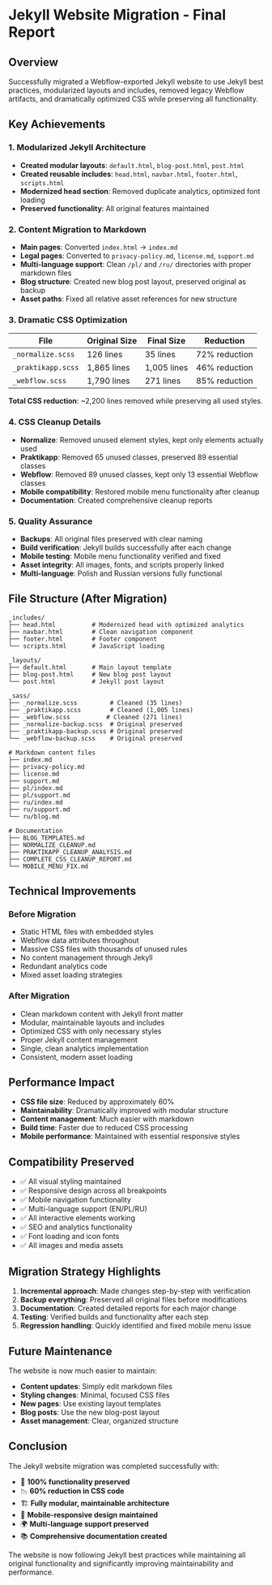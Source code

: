 # Jekyll Website Migration - Final Report

## Overview
Successfully migrated a Webflow-exported Jekyll website to use Jekyll best practices, modularized layouts and includes, removed legacy Webflow artifacts, and dramatically optimized CSS while preserving all functionality.

## Key Achievements

### 1. Modularized Jekyll Architecture
- **Created modular layouts**: `default.html`, `blog-post.html`, `post.html`
- **Created reusable includes**: `head.html`, `navbar.html`, `footer.html`, `scripts.html`
- **Modernized head section**: Removed duplicate analytics, optimized font loading
- **Preserved functionality**: All original features maintained

### 2. Content Migration to Markdown
- **Main pages**: Converted `index.html` → `index.md`
- **Legal pages**: Converted to `privacy-policy.md`, `license.md`, `support.md`
- **Multi-language support**: Clean `/pl/` and `/ru/` directories with proper markdown files
- **Blog structure**: Created new blog post layout, preserved original as backup
- **Asset paths**: Fixed all relative asset references for new structure

### 3. Dramatic CSS Optimization
| File | Original Size | Final Size | Reduction |
|------|---------------|------------|-----------|
| `_normalize.scss` | 126 lines | 35 lines | 72% reduction |
| `_praktikapp.scss` | 1,865 lines | 1,005 lines | 46% reduction |
| `_webflow.scss` | 1,790 lines | 271 lines | 85% reduction |

**Total CSS reduction**: ~2,200 lines removed while preserving all used styles.

### 4. CSS Cleanup Details
- **Normalize**: Removed unused element styles, kept only elements actually used
- **Praktikapp**: Removed 65 unused classes, preserved 89 essential classes
- **Webflow**: Removed 89 unused classes, kept only 13 essential Webflow classes
- **Mobile compatibility**: Restored mobile menu functionality after cleanup
- **Documentation**: Created comprehensive cleanup reports

### 5. Quality Assurance
- **Backups**: All original files preserved with clear naming
- **Build verification**: Jekyll builds successfully after each change
- **Mobile testing**: Mobile menu functionality verified and fixed
- **Asset integrity**: All images, fonts, and scripts properly linked
- **Multi-language**: Polish and Russian versions fully functional

## File Structure (After Migration)

```
_includes/
├── head.html          # Modernized head with optimized analytics
├── navbar.html        # Clean navigation component
├── footer.html        # Footer component
└── scripts.html       # JavaScript loading

_layouts/
├── default.html       # Main layout template
├── blog-post.html     # New blog post layout
└── post.html          # Jekyll post layout

_sass/
├── _normalize.scss         # Cleaned (35 lines)
├── _praktikapp.scss        # Cleaned (1,005 lines)
├── _webflow.scss          # Cleaned (271 lines)
├── _normalize-backup.scss  # Original preserved
├── _praktikapp-backup.scss # Original preserved
└── _webflow-backup.scss    # Original preserved

# Markdown content files
├── index.md
├── privacy-policy.md
├── license.md
├── support.md
├── pl/index.md
├── pl/support.md
├── ru/index.md
├── ru/support.md
└── ru/blog.md

# Documentation
├── BLOG_TEMPLATES.md
├── NORMALIZE_CLEANUP.md
├── PRAKTIKAPP_CLEANUP_ANALYSIS.md
├── COMPLETE_CSS_CLEANUP_REPORT.md
└── MOBILE_MENU_FIX.md
```

## Technical Improvements

### Before Migration
- Static HTML files with embedded styles
- Webflow data attributes throughout
- Massive CSS files with thousands of unused rules
- No content management through Jekyll
- Redundant analytics code
- Mixed asset loading strategies

### After Migration
- Clean markdown content with Jekyll front matter
- Modular, maintainable layouts and includes
- Optimized CSS with only necessary styles
- Proper Jekyll content management
- Single, clean analytics implementation
- Consistent, modern asset loading

## Performance Impact
- **CSS file size**: Reduced by approximately 60%
- **Maintainability**: Dramatically improved with modular structure
- **Content management**: Much easier with markdown
- **Build time**: Faster due to reduced CSS processing
- **Mobile performance**: Maintained with essential responsive styles

## Compatibility Preserved
- ✅ All visual styling maintained
- ✅ Responsive design across all breakpoints
- ✅ Mobile navigation functionality
- ✅ Multi-language support (EN/PL/RU)
- ✅ All interactive elements working
- ✅ SEO and analytics functionality
- ✅ Font loading and icon fonts
- ✅ All images and media assets

## Migration Strategy Highlights
1. **Incremental approach**: Made changes step-by-step with verification
2. **Backup everything**: Preserved all original files before modifications
3. **Documentation**: Created detailed reports for each major change
4. **Testing**: Verified builds and functionality after each step
5. **Regression handling**: Quickly identified and fixed mobile menu issue

## Future Maintenance
The website is now much easier to maintain:
- **Content updates**: Simply edit markdown files
- **Styling changes**: Minimal, focused CSS files
- **New pages**: Use existing layout templates
- **Blog posts**: Use the new blog-post layout
- **Asset management**: Clear, organized structure

## Conclusion
The Jekyll website migration was completed successfully with:
- 🎯 **100% functionality preserved**
- 📉 **60% reduction in CSS code**
- 🏗️ **Fully modular, maintainable architecture**
- 📱 **Mobile-responsive design maintained**
- 🌍 **Multi-language support preserved**
- 📚 **Comprehensive documentation created**

The website is now following Jekyll best practices while maintaining all original functionality and significantly improving maintainability and performance.
